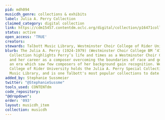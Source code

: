 ```yaml
---
pid: mdh094
musicdh_genre: collections & exhibits
label: Julia A. Perry Collection
claimed_category: digital collection
link: https://cdm15457.contentdm.oclc.org/digital/collection/p16471coll12/search
status: active
open_access: 'TRUE'
creators: 
stewards: Talbott Music Library, Westminster Choir College of Rider University
blurb: The Julia A. Perry (1924-1979) (Westminster Choir College BM ’47, MM ’48) Digital
  Collection highlights Perry’s life and times as a Westminster Choir College alumna
  and her career as a composer overcoming the boundaries of race and gender during
  an era which saw few composers of her background gain recognition. Westminster Choir
  College of Rider University holds the Julia A. Perry Special Collection at Talbott
  Music Library, and is one Talbott's most popular collections to date.
added_by: Stephanie Sussmeier
twitter: "@StephanieSussme"
tools_used: CONTENTdm
code_repository: 
"@dropdown": 
order: '093'
layout: musicdh_item
collection: musicdh
---
```

